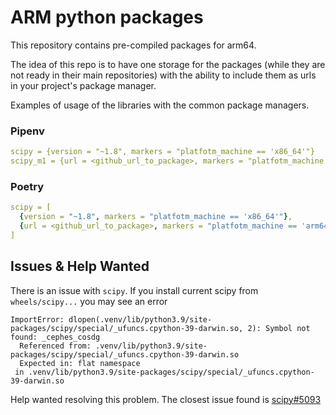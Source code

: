 # ARM python packages

This repository contains pre-compiled packages for arm64. 

The idea of this repo is to have one storage for the packages (while they are not ready in their main repositories)
with the ability to include them as urls in your project's package manager.

Examples of usage of the libraries with the common package managers.

### Pipenv

```yaml
scipy = {version = "~1.8", markers = "platfotm_machine == 'x86_64'"}
scipy_m1 = {url = <github_url_to_package>, markers = "platfotm_machine == 'arm64'"}
```

### Poetry

```yaml
scipy = [
  {version = "~1.8", markers = "platfotm_machine == 'x86_64'"},
  {url = <github_url_to_package>, markers = "platfotm_machine == 'arm64'"},
]
```

## Issues & Help Wanted

There is an issue with `scipy`. If you install current scipy from `wheels/scipy...`
you may see an error

```shell
ImportError: dlopen(.venv/lib/python3.9/site-packages/scipy/special/_ufuncs.cpython-39-darwin.so, 2): Symbol not found: _cephes_cosdg
  Referenced from: .venv/lib/python3.9/site-packages/scipy/special/_ufuncs.cpython-39-darwin.so
  Expected in: flat namespace
 in .venv/lib/python3.9/site-packages/scipy/special/_ufuncs.cpython-39-darwin.so
```

Help wanted resolving this problem. The closest issue found is [scipy#5093](https://github.com/scipy/scipy/issues/5093)
